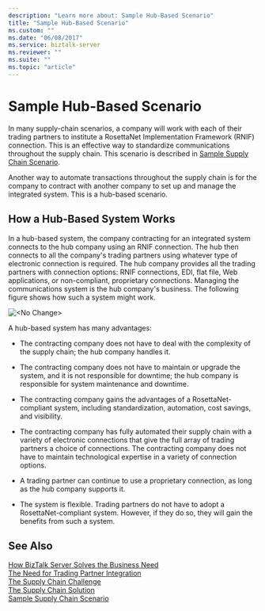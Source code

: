 ```yaml
---
description: "Learn more about: Sample Hub-Based Scenario"
title: "Sample Hub-Based Scenario"
ms.custom: ""
ms.date: "06/08/2017"
ms.service: biztalk-server
ms.reviewer: ""
ms.suite: ""
ms.topic: "article"
---
```

# Sample Hub-Based Scenario
In many supply-chain scenarios, a company will work with each of their trading partners to institute a RosettaNet Implementation Framework (RNIF) connection. This is an effective way to standardize communications throughout the supply chain. This scenario is described in [Sample Supply Chain Scenario](../../adapters-and-accelerators/accelerator-rosettanet/sample-supply-chain-scenario.md).  
  
 Another way to automate transactions throughout the supply chain is for the company to contract with another company to set up and manage the integrated system. This is a hub-based scenario.  
  
## How a Hub-Based System Works  
 In a hub-based system, the company contracting for an integrated system connects to the hub company using an RNIF connection. The hub then connects to all the company's trading partners using whatever type of electronic connection is required. The hub company provides all the trading partners with connection options: RNIF connections, EDI, flat file, Web applications, or non-compliant, proprietary connections. Managing the communications system is the hub company's business. The following figure shows how such a system might work.  
  
 ![&#60;No Change&#62;](../../adapters-and-accelerators/accelerator-rosettanet/media/hub-based-scenario.gif "Hub_Based_Scenario")  
  
 A hub-based system has many advantages:  
  
-   The contracting company does not have to deal with the complexity of the supply chain; the hub company handles it.  
  
-   The contracting company does not have to maintain or upgrade the system, and it is not responsible for downtime; the hub company is responsible for system maintenance and downtime.  
  
-   The contracting company gains the advantages of a RosettaNet-compliant system, including standardization, automation, cost savings, and visibility.  
  
-   The contracting company has fully automated their supply chain with a variety of electronic connections that give the full array of trading partners a choice of connections. The contracting company does not have to maintain technological expertise in a variety of connection options.  
  
-   A trading partner can continue to use a proprietary connection, as long as the hub company supports it.  
  
-   The system is flexible. Trading partners do not have to adopt a RosettaNet-compliant system. However, if they do so, they will gain the benefits from such a system.  
  
## See Also  
 [How BizTalk Server Solves the Business Need](../../adapters-and-accelerators/accelerator-rosettanet/how-biztalk-server-solves-the-business-need1.md)   
 [The Need for Trading Partner Integration](../../adapters-and-accelerators/accelerator-rosettanet/the-need-for-trading-partner-integration.md)   
 [The Supply Chain Challenge](../../adapters-and-accelerators/accelerator-rosettanet/the-supply-chain-challenge.md)   
 [The Supply Chain Solution](../../adapters-and-accelerators/accelerator-rosettanet/the-supply-chain-solution.md)   
 [Sample Supply Chain Scenario](../../adapters-and-accelerators/accelerator-rosettanet/sample-supply-chain-scenario.md)
